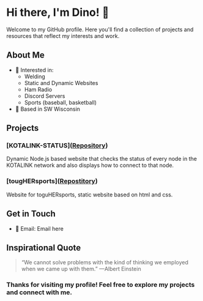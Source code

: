 # Hi there, I'm Dino! 👋

Welcome to my GitHub profile. Here you'll find a collection of projects and resources that reflect my interests and work.

## About Me

- 🌟 Interested in:
  - Welding
  - Static and Dynamic Websites
  - Ham Radio
  - Discord Servers
  - Sports (baseball, basketball)
- 📍 Based in SW Wisconsin

## Projects

### [KOTALINK-STATUS](<a href=https://github.com/29henbar/KOTALINK-STATUS>Repository</a>)
Dynamic Node.js based website that checks the status of every node in the KOTALINK network and also displays how to connect to that node.

### [tougHERsports](<a href=https://github.com/29henbar/toughersports>Repostitory</a>)
Website for toguHERsports, static website based on html and css.

## Get in Touch

- 📧 Email: <a href-=mailto:oakgroveridgeservices@gmail.com>Email here</a>

## Inspirational Quote

> “We cannot solve problems with the kind of thinking we employed when we came up with them.” —Albert Einstein

### Thanks for visiting my profile! Feel free to explore my projects and connect with me.
